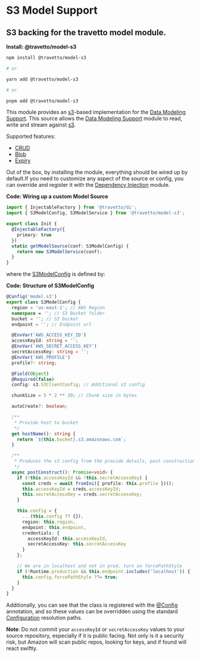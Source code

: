 <!-- This file was generated by @travetto/doc and should not be modified directly -->
<!-- Please modify https://github.com/travetto/travetto/tree/main/module/model-s3/DOC.tsx and execute "npx trv doc" to rebuild -->
# S3 Model Support

## S3 backing for the travetto model module.

**Install: @travetto/model-s3**
```bash
npm install @travetto/model-s3

# or

yarn add @travetto/model-s3

# or

pnpm add @travetto/model-s3
```

This module provides an [s3](https://aws.amazon.com/documentation/s3/)-based implementation for the [Data Modeling Support](https://github.com/travetto/travetto/tree/main/module/model#readme "Datastore abstraction for core operations.").  This source allows the [Data Modeling Support](https://github.com/travetto/travetto/tree/main/module/model#readme "Datastore abstraction for core operations.") module to read, write and stream against [s3](https://aws.amazon.com/documentation/s3/). 

Supported features:
   *  [CRUD](https://github.com/travetto/travetto/tree/main/module/model/src/types/crud.ts#L11)
   *  [Blob](https://github.com/travetto/travetto/tree/main/module/model/src/types/blob.ts#L8)
   *  [Expiry](https://github.com/travetto/travetto/tree/main/module/model/src/types/expiry.ts#L10)

Out of the box, by installing the module, everything should be wired up by default.If you need to customize any aspect of the source or config, you can override and register it with the [Dependency Injection](https://github.com/travetto/travetto/tree/main/module/di#readme "Dependency registration/management and injection support.") module.

**Code: Wiring up a custom Model Source**
```typescript
import { InjectableFactory } from '@travetto/di';
import { S3ModelConfig, S3ModelService } from '@travetto/model-s3';

export class Init {
  @InjectableFactory({
    primary: true
  })
  static getModelSource(conf: S3ModelConfig) {
    return new S3ModelService(conf);
  }
}
```

where the [S3ModelConfig](https://github.com/travetto/travetto/tree/main/module/model-s3/src/config.ts#L12) is defined by:

**Code: Structure of S3ModelConfig**
```typescript
@Config('model.s3')
export class S3ModelConfig {
  region = 'us-east-1'; // AWS Region
  namespace = ''; // S3 Bucket folder
  bucket = ''; // S3 bucket
  endpoint = ''; // Endpoint url

  @EnvVar('AWS_ACCESS_KEY_ID')
  accessKeyId: string = '';
  @EnvVar('AWS_SECRET_ACCESS_KEY')
  secretAccessKey: string = '';
  @EnvVar('AWS_PROFILE')
  profile?: string;

  @Field(Object)
  @Required(false)
  config: s3.S3ClientConfig; // Additional s3 config

  chunkSize = 5 * 2 ** 20; // Chunk size in bytes

  autoCreate?: boolean;

  /**
   * Provide host to bucket
   */
  get hostName(): string {
    return `${this.bucket}.s3.amazonaws.com`;
  }

  /**
   * Produces the s3 config from the provide details, post construction
   */
  async postConstruct(): Promise<void> {
    if (!this.accessKeyId && !this.secretAccessKey) {
      const creds = await fromIni({ profile: this.profile })();
      this.accessKeyId = creds.accessKeyId;
      this.secretAccessKey = creds.secretAccessKey;
    }

    this.config = {
      ...(this.config ?? {}),
      region: this.region,
      endpoint: this.endpoint,
      credentials: {
        accessKeyId: this.accessKeyId,
        secretAccessKey: this.secretAccessKey
      }
    };

    // We are in localhost and not in prod, turn on forcePathStyle
    if (!Runtime.production && this.endpoint.includes('localhost')) {
      this.config.forcePathStyle ??= true;
    }
  }
}
```

Additionally, you can see that the class is registered with the [@Config](https://github.com/travetto/travetto/tree/main/module/config/src/decorator.ts#L13) annotation, and so these values can be overridden using the standard [Configuration](https://github.com/travetto/travetto/tree/main/module/config#readme "Configuration support") resolution paths.

**Note**: Do not commit your `accessKeyId` or `secretAccessKey` values to your source repository, especially if it is public facing.  Not only is it a security risk, but Amazon will scan public repos, looking for keys, and if found will react swiftly.
